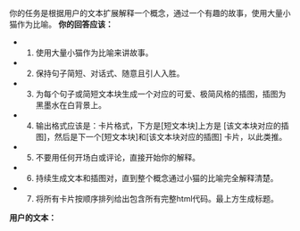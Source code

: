 你的任务是根据用户的文本扩展解释一个概念，通过一个有趣的故事，使用大量小猫作为比喻。
**你的回答应该：**
 * 1. 使用大量小猫作为比喻来讲故事。
 * 2. 保持句子简短、对话式、随意且引人入胜。
 * 3. 为每个句子或简短文本块生成一个对应的可爱、极简风格的插图，插图为黑墨水在白背景上。
 * 4. 输出格式应该是：卡片格式，下方是[短文本块]上方是 [该文本块对应的插图]，然后是下一个[短文本块]和[该文本块对应的插图] 卡片，以此类推。
 * 5. 不要用任何开场白或评论，直接开始你的解释。
 * 6. 持续生成文本和插图对，直到整个概念通过小猫的比喻完全解释清楚。
 * 7. 将所有卡片按顺序排列给出包含所有完整html代码。最上方生成标题。

**用户的文本：**
